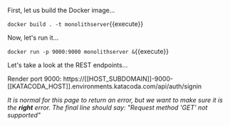 First, let us build the Docker image...

`docker build . -t monolithserver`{{execute}}

Now, let's run it...

`docker run -p 9000:9000 monolithserver &`{{execute}}

Let's take a look at the REST endpoints...  

Render port 9000: https://[[HOST_SUBDOMAIN]]-9000-[[KATACODA_HOST]].environments.katacoda.com/api/auth/signin

<i>It is normal for this page to return an error, but we want to make sure it is the <b>right</b> error.  The final line should say: "Request method 'GET' not supported"</i>